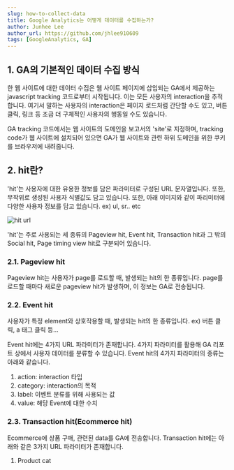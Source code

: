 ```yaml
---
slug: how-to-collect-data
title: Google Analytics는 어떻게 데이터를 수집하는가?
author: Junhee Lee
author_url: https://github.com/jhlee910609
tags: [GoogleAnalytics, GA]
---
```


## 1. GA의 기본적인 데이터 수집 방식

한 웹 사이트에 대한 데이터 수집은 웹 사이트 페이지에 삽입되는 GA에서 제공하는 javascript tracking 코드로부터 시작됩니다. 이는 모든 사용자의 interaction을 추적합니다. 여기서 말하는 사용자의 interaction은 페이지 로드처럼 간단할 수도 있고, 버튼 클릭, 링크 등 조금 더 구체적인 사용자의 행동일 수도 있습니다.

GA tracking 코드에서는 웹 사이트의 도메인을 보고서의 'site'로 지정하며, tracking code가 웹 사이트에 설치되어 있으면 GA가 웹 사이트와 관련 하위 도메인을 위한 쿠키를 브라우저에 내려줍니다.

## 2. hit란?

'hit'는 사용자에 대한 유용한 정보를 담은 파라미터로 구성된 URL 문자열입니다. 또한, 무작위로 생성된 사용자 식별값도 담고 있습니다. 또한, 아래 이미지와 같이 파리미터에 다양한 사용자 정보를 담고 있습니다. ex) ul, sr.. etc

![hit url](https://tva1.sinaimg.cn/large/008i3skNgy1gu5vfwl0hbj60n903gt9902.jpg)

'hit'는 주로 사용되는 세 종류의 Pageview hit, Event hit, Transaction hit과 그 밖의 Social hit, Page timing view hit로 구분되어 있습니다.

### 2.1. Pageview hit

Pageview hit는 사용자가 page를 로드할 때, 발생되는 hit의 한 종류입니다. page를 로드할 때마다 새로운 pageview hit가 발생하며, 이 정보는 GA로 전송됩니다.

### 2.2. Event hit

사용자가 특정 element와 상호작용할 때, 발생되는 hit의 한 종류입니다. ex) 버튼 클릭, a 태그 클릭 등...

Event hit에는 4가지 URL 파라미터가 존재합니다. 4가지 파라미터를 활용해 GA 리포트 상에서 사용자 데이터를 분류할 수 있습니다. Event hit의 4가지 파라미터의 종류는 아래와 같습니다.

  1. action: interaction 타입
  2. category: interaction의 목적
  3. label: 이벤트 분류를 위해 사용되는 값
  4. value: 해당 Event에 대한 수치

### 2.3. Transaction hit(Ecommerce hit)

Ecommerce에 상품 구매, 관련된 data를 GA에 전송합니다.
Transaction hit에는 아래와 같은 3가지 URL 파라미터가 존재합니다.

  1. Product cat